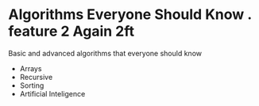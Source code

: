 # Algorithms Everyone Should Know . feature 2 Again 2ft

Basic and advanced algorithms that everyone should know

 - Arrays
 - Recursive
 - Sorting
 - Artificial Inteligence
